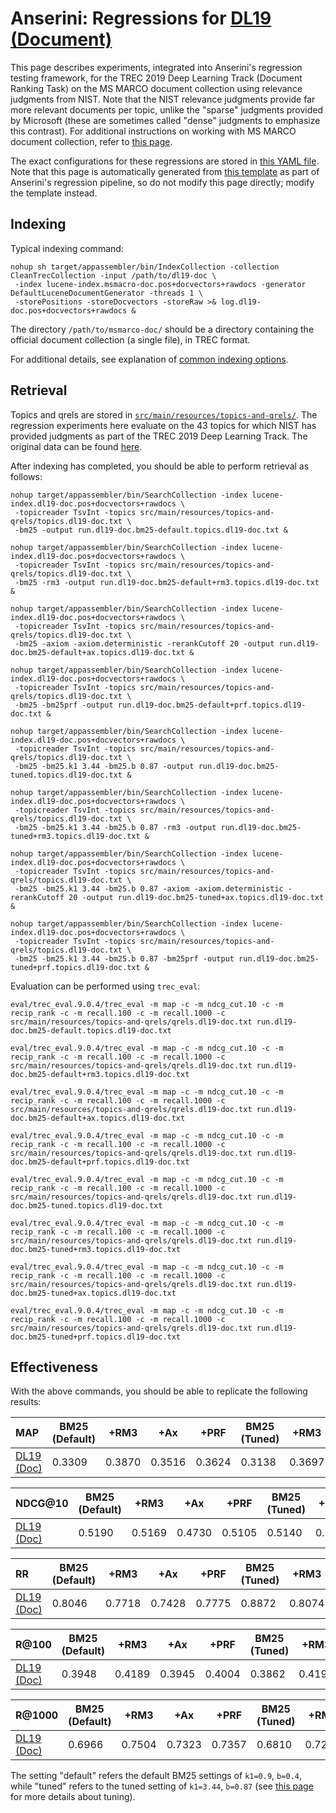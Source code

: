 # Anserini: Regressions for [DL19 (Document)](https://github.com/microsoft/TREC-2019-Deep-Learning)

This page describes experiments, integrated into Anserini's regression testing framework, for the TREC 2019 Deep Learning Track (Document Ranking Task) on the MS MARCO document collection using relevance judgments from NIST.
Note that the NIST relevance judgments provide far more relevant documents per topic, unlike the "sparse" judgments provided by Microsoft (these are sometimes called "dense" judgments to emphasize this contrast).
For additional instructions on working with MS MARCO document collection, refer to [this page](experiments-msmarco-doc.md).

The exact configurations for these regressions are stored in [this YAML file](../src/main/resources/regression/dl19-doc.yaml).
Note that this page is automatically generated from [this template](../src/main/resources/docgen/templates/dl19-doc.template) as part of Anserini's regression pipeline, so do not modify this page directly; modify the template instead.

## Indexing

Typical indexing command:

```
nohup sh target/appassembler/bin/IndexCollection -collection CleanTrecCollection -input /path/to/dl19-doc \
 -index lucene-index.msmacro-doc.pos+docvectors+rawdocs -generator DefaultLuceneDocumentGenerator -threads 1 \
 -storePositions -storeDocvectors -storeRaw >& log.dl19-doc.pos+docvectors+rawdocs &
```

The directory `/path/to/msmarco-doc/` should be a directory containing the official document collection (a single file), in TREC format.

For additional details, see explanation of [common indexing options](common-indexing-options.md).

## Retrieval

Topics and qrels are stored in [`src/main/resources/topics-and-qrels/`](../src/main/resources/topics-and-qrels/).
The regression experiments here evaluate on the 43 topics for which NIST has provided judgments as part of the TREC 2019 Deep Learning Track.
The original data can be found [here](https://trec.nist.gov/data/deep2019.html).

After indexing has completed, you should be able to perform retrieval as follows:

```
nohup target/appassembler/bin/SearchCollection -index lucene-index.dl19-doc.pos+docvectors+rawdocs \
 -topicreader TsvInt -topics src/main/resources/topics-and-qrels/topics.dl19-doc.txt \
 -bm25 -output run.dl19-doc.bm25-default.topics.dl19-doc.txt &

nohup target/appassembler/bin/SearchCollection -index lucene-index.dl19-doc.pos+docvectors+rawdocs \
 -topicreader TsvInt -topics src/main/resources/topics-and-qrels/topics.dl19-doc.txt \
 -bm25 -rm3 -output run.dl19-doc.bm25-default+rm3.topics.dl19-doc.txt &

nohup target/appassembler/bin/SearchCollection -index lucene-index.dl19-doc.pos+docvectors+rawdocs \
 -topicreader TsvInt -topics src/main/resources/topics-and-qrels/topics.dl19-doc.txt \
 -bm25 -axiom -axiom.deterministic -rerankCutoff 20 -output run.dl19-doc.bm25-default+ax.topics.dl19-doc.txt &

nohup target/appassembler/bin/SearchCollection -index lucene-index.dl19-doc.pos+docvectors+rawdocs \
 -topicreader TsvInt -topics src/main/resources/topics-and-qrels/topics.dl19-doc.txt \
 -bm25 -bm25prf -output run.dl19-doc.bm25-default+prf.topics.dl19-doc.txt &

nohup target/appassembler/bin/SearchCollection -index lucene-index.dl19-doc.pos+docvectors+rawdocs \
 -topicreader TsvInt -topics src/main/resources/topics-and-qrels/topics.dl19-doc.txt \
 -bm25 -bm25.k1 3.44 -bm25.b 0.87 -output run.dl19-doc.bm25-tuned.topics.dl19-doc.txt &

nohup target/appassembler/bin/SearchCollection -index lucene-index.dl19-doc.pos+docvectors+rawdocs \
 -topicreader TsvInt -topics src/main/resources/topics-and-qrels/topics.dl19-doc.txt \
 -bm25 -bm25.k1 3.44 -bm25.b 0.87 -rm3 -output run.dl19-doc.bm25-tuned+rm3.topics.dl19-doc.txt &

nohup target/appassembler/bin/SearchCollection -index lucene-index.dl19-doc.pos+docvectors+rawdocs \
 -topicreader TsvInt -topics src/main/resources/topics-and-qrels/topics.dl19-doc.txt \
 -bm25 -bm25.k1 3.44 -bm25.b 0.87 -axiom -axiom.deterministic -rerankCutoff 20 -output run.dl19-doc.bm25-tuned+ax.topics.dl19-doc.txt &

nohup target/appassembler/bin/SearchCollection -index lucene-index.dl19-doc.pos+docvectors+rawdocs \
 -topicreader TsvInt -topics src/main/resources/topics-and-qrels/topics.dl19-doc.txt \
 -bm25 -bm25.k1 3.44 -bm25.b 0.87 -bm25prf -output run.dl19-doc.bm25-tuned+prf.topics.dl19-doc.txt &
```

Evaluation can be performed using `trec_eval`:

```
eval/trec_eval.9.0.4/trec_eval -m map -c -m ndcg_cut.10 -c -m recip_rank -c -m recall.100 -c -m recall.1000 -c src/main/resources/topics-and-qrels/qrels.dl19-doc.txt run.dl19-doc.bm25-default.topics.dl19-doc.txt

eval/trec_eval.9.0.4/trec_eval -m map -c -m ndcg_cut.10 -c -m recip_rank -c -m recall.100 -c -m recall.1000 -c src/main/resources/topics-and-qrels/qrels.dl19-doc.txt run.dl19-doc.bm25-default+rm3.topics.dl19-doc.txt

eval/trec_eval.9.0.4/trec_eval -m map -c -m ndcg_cut.10 -c -m recip_rank -c -m recall.100 -c -m recall.1000 -c src/main/resources/topics-and-qrels/qrels.dl19-doc.txt run.dl19-doc.bm25-default+ax.topics.dl19-doc.txt

eval/trec_eval.9.0.4/trec_eval -m map -c -m ndcg_cut.10 -c -m recip_rank -c -m recall.100 -c -m recall.1000 -c src/main/resources/topics-and-qrels/qrels.dl19-doc.txt run.dl19-doc.bm25-default+prf.topics.dl19-doc.txt

eval/trec_eval.9.0.4/trec_eval -m map -c -m ndcg_cut.10 -c -m recip_rank -c -m recall.100 -c -m recall.1000 -c src/main/resources/topics-and-qrels/qrels.dl19-doc.txt run.dl19-doc.bm25-tuned.topics.dl19-doc.txt

eval/trec_eval.9.0.4/trec_eval -m map -c -m ndcg_cut.10 -c -m recip_rank -c -m recall.100 -c -m recall.1000 -c src/main/resources/topics-and-qrels/qrels.dl19-doc.txt run.dl19-doc.bm25-tuned+rm3.topics.dl19-doc.txt

eval/trec_eval.9.0.4/trec_eval -m map -c -m ndcg_cut.10 -c -m recip_rank -c -m recall.100 -c -m recall.1000 -c src/main/resources/topics-and-qrels/qrels.dl19-doc.txt run.dl19-doc.bm25-tuned+ax.topics.dl19-doc.txt

eval/trec_eval.9.0.4/trec_eval -m map -c -m ndcg_cut.10 -c -m recip_rank -c -m recall.100 -c -m recall.1000 -c src/main/resources/topics-and-qrels/qrels.dl19-doc.txt run.dl19-doc.bm25-tuned+prf.topics.dl19-doc.txt
```

## Effectiveness

With the above commands, you should be able to replicate the following results:

MAP                                     | BM25 (Default)| +RM3      | +Ax       | +PRF      | BM25 (Tuned)| +RM3      | +Ax       | +PRF      |
:---------------------------------------|-----------|-----------|-----------|-----------|-----------|-----------|-----------|-----------|
[DL19 (Doc)](https://trec.nist.gov/data/deep2019.html)| 0.3309    | 0.3870    | 0.3516    | 0.3624    | 0.3138    | 0.3697    | 0.3860    | 0.3858    |


NDCG@10                                 | BM25 (Default)| +RM3      | +Ax       | +PRF      | BM25 (Tuned)| +RM3      | +Ax       | +PRF      |
:---------------------------------------|-----------|-----------|-----------|-----------|-----------|-----------|-----------|-----------|
[DL19 (Doc)](https://trec.nist.gov/data/deep2019.html)| 0.5190    | 0.5169    | 0.4730    | 0.5105    | 0.5140    | 0.5485    | 0.5245    | 0.5280    |


RR                                      | BM25 (Default)| +RM3      | +Ax       | +PRF      | BM25 (Tuned)| +RM3      | +Ax       | +PRF      |
:---------------------------------------|-----------|-----------|-----------|-----------|-----------|-----------|-----------|-----------|
[DL19 (Doc)](https://trec.nist.gov/data/deep2019.html)| 0.8046    | 0.7718    | 0.7428    | 0.7775    | 0.8872    | 0.8074    | 0.7492    | 0.8007    |


R@100                                   | BM25 (Default)| +RM3      | +Ax       | +PRF      | BM25 (Tuned)| +RM3      | +Ax       | +PRF      |
:---------------------------------------|-----------|-----------|-----------|-----------|-----------|-----------|-----------|-----------|
[DL19 (Doc)](https://trec.nist.gov/data/deep2019.html)| 0.3948    | 0.4189    | 0.3945    | 0.4004    | 0.3862    | 0.4193    | 0.4399    | 0.4287    |


R@1000                                  | BM25 (Default)| +RM3      | +Ax       | +PRF      | BM25 (Tuned)| +RM3      | +Ax       | +PRF      |
:---------------------------------------|-----------|-----------|-----------|-----------|-----------|-----------|-----------|-----------|
[DL19 (Doc)](https://trec.nist.gov/data/deep2019.html)| 0.6966    | 0.7504    | 0.7323    | 0.7357    | 0.6810    | 0.7282    | 0.7545    | 0.7553    |

The setting "default" refers the default BM25 settings of `k1=0.9`, `b=0.4`, while "tuned" refers to the tuned setting of `k1=3.44`, `b=0.87` (see [this page](experiments-msmarco-doc.md) for more details about tuning).

